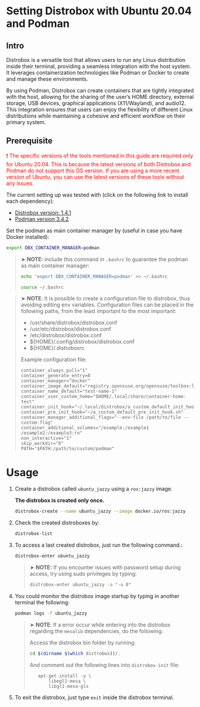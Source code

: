# Setting Distrobox with Ubuntu 20.04 and Podman

## Intro
Distrobox is a versatile tool that allows users to run any Linux distribution inside their terminal, providing a seamless integration with the host system. It leverages containerization technologies like Podman or Docker to create and manage these environments. 

By using Podman, Distrobox can create containers that are tightly integrated with the host, allowing for the sharing of the user’s HOME directory, external storage, USB devices, graphical applications (X11/Wayland), and audio12. This integration ensures that users can enjoy the flexibility of different Linux distributions while maintaining a cohesive and efficient workflow on their primary system.



## Prerequisite

<span style="color: red;">
❗️ The specific versions of the tools mentioned in this guide are required only for Ubuntu 20.04. This is because the latest versions of both Distrobox and Podman do not support this OS version. If you are using a more recent version of Ubuntu, you can use the latest versions of these tools without any issues.
</span>

The current setting up was tested with (click on the following link to install each dependency):
- [Distrobox version: 1.4.1](https://distrobox.it/)
- [Podman version 3.4.2](install_podman_ubuntu20.04.md)


Set the podman as main container manager by (useful in case you have Docker installed):

```bash
export DBX_CONTAINER_MANAGER=podman
```

> ➤ **NOTE:** include this command in `.bashrc` to guarantee the podman as main container manager:
>
> ```bash
> echo 'export DBX_CONTAINER_MANAGER=podman' >> ~/.bashrc
> ```
>
> ```bash
> source ~/.bashrc
> ```

> ➤ **NOTE**:
> It is possible to create a configuration file to distrobox, thus avoiding editing env variables.
> Configuration files can be placed in the following paths, from the least important to the most important:
>
>    - /usr/share/distrobox/distrobox.conf
>    - /usr/etc/distrobox/distrobox.conf
>    - /etc/distrobox/distrobox.conf
>    - ${HOME}/.config/distrobox/distrobox.conf
>    - ${HOME}/.distroboxrc
> 
> Example configuration file:
> 
>```text
>container_always_pull="1"
>container_generate_entry=0
>container_manager="docker"
>container_image_default="registry.opensuse.org/opensuse/toolbox:latest"
>container_name_default="test-name-1"
>container_user_custom_home="$HOME/.local/share/container-home-test"
>container_init_hook="~/.local/distrobox/a_custom_default_init_hook.sh"
>container_pre_init_hook="~/a_custom_default_pre_init_hook.sh"
>container_manager_additional_flags="--env-file /path/to/file --custom-flag"
>container_additional_volumes="/example:/example1 /example2:/example3:ro"
>non_interactive="1"
>skip_workdir="0"
>PATH="$PATH:/path/to/custom/podman"

# Usage

1. Create a distrobox called `ubuntu_jazzy` using a `ros:jazzy` image. 

   **The distrobox is created only once.** 
    ```bash
    distrobox-create --name ubuntu_jazzy --image docker.io/ros:jazzy
    ```
   
2. Check the created distroboxes by:
    ```bash
    distrobox-list
    ```

3. To access a last created distrobox, just run the following command.:

    ```bash
    distrobox-enter ubuntu_jazzy 
    ```
   
   > ➤ **NOTE:** If you encounter issues with password setup during access, try using sudo privileges by typing:
   >
   >    ```bash
   >    distrobox-enter ubuntu_jazzy -a "-u 0"
   >    ```
   >

4. You could monitor the distrobox image startup by typing in another terminal the following:
   ```bash
   podman logs -f ubuntu_jazzy
   ```

   >  ➤ **NOTE**:
   >If a error occur while entering into the distrobox regarding the `mesalib` dependencies, do the following:
   >
   >Access the distrobox bin folder by running:
   >
   >```bash
   >cd $(dirname $(which distrobox))/.
   >```
   >
   >And comment out the following lines into  `distrobox-init` file:
   >
   > ```text
   >    apt-get install -y \
   >        libegl1-mesa \ 
   >        libgl1-mesa-glx 
   > ```
   > 
   
5. To exit the distrobox, just type `exit`  inside the distrobox terminal.

